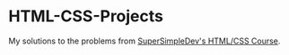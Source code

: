 # HTML-CSS-Projects

My solutions to the problems from [SuperSimpleDev's HTML/CSS Course](https://github.com/SuperSimpleDev/html-css-course-2022).
